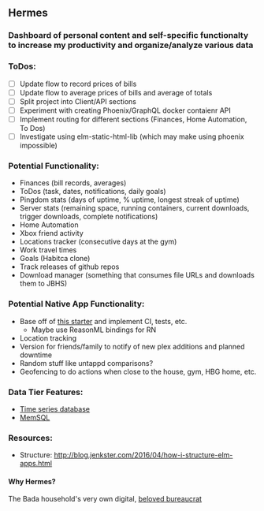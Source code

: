 ## Hermes
### Dashboard of personal content and self-specific functionalty to increase my productivity and organize/analyze various data

### ToDos:
- [ ] Update flow to record prices of bills
- [ ] Update flow to average prices of bills and average of totals
- [ ] Split project into Client/API sections
- [ ] Experiment with creating Phoenix/GraphQL docker contaienr API
- [ ] Implement routing for different sections (Finances, Home Automation, To Dos)
- [ ] Investigate using  elm-static-html-lib (which may make using phoenix impossible)

### Potential Functionality:
* Finances (bill records, averages)
* ToDos (task, dates, notifications, daily goals)
* Pingdom stats (days of uptime, % uptime, longest streak of uptime)
* Server stats (remaining space, running containers, current downloads, trigger downloads, complete notifications)
* Home Automation
* Xbox friend activity
* Locations tracker (consecutive days at the gym)
* Work travel times
* Goals (Habitca clone)
* Track releases of github repos
* Download manager (something that consumes file URLs and downloads them to JBHS)

### Potential Native App Functionality:
* Base off of [this starter](https://github.com/ueno-llc/react-native-starter) and implement CI, tests, etc.
  * Maybe use ReasonML bindings for RN
* Location tracking
* Version for friends/family to notify of new plex additions and planned downtime
* Random stuff like untappd comparisons?
* Geofencing to do actions when close to the house, gym, HBG home, etc.

### Data Tier Features:
* [Time series database](https://github.com/influxdata/influxdb)
* [MemSQL](https://www.memsql.com/)

### Resources:
* Structure: http://blog.jenkster.com/2016/04/how-i-structure-elm-apps.html

#### Why Hermes?
The Bada household's very own digital, [beloved bureaucrat](https://en.wikipedia.org/wiki/Hermes_Conrad)
